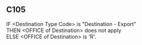## C105
IF &lt;Destination Type Code&gt; is "Destination - Export"  
THEN &lt;OFFICE of Destination&gt; does not apply  
ELSE &lt;OFFICE of Destination&gt; is 'R'.
